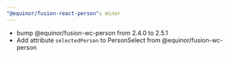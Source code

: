 ```yaml
---
"@equinor/fusion-react-person": minor
---
```


 - bump @equinor/fusion-wc-person from 2.4.0 to 2.5.1
 - Add attribute ``selectedPerson`` to PersonSelect from @equinor/fusion-wc-person
